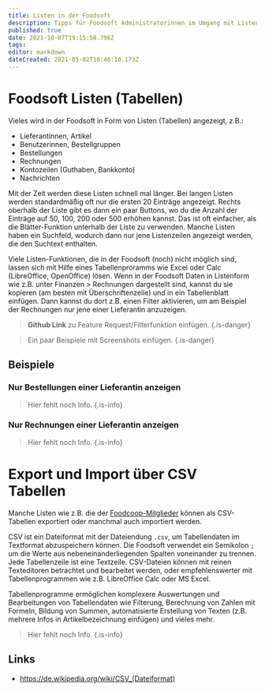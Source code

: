 ```yaml
---
title: Listen in der Foodsoft
description: Tipps für Foodsoft Administratorinnen im Umgang mit Listen
published: true
date: 2021-10-07T19:15:58.796Z
tags: 
editor: markdown
dateCreated: 2021-05-02T10:46:10.173Z
---
```


# Foodsoft Listen (Tabellen)

Vieles wird in der Foodsoft in Form von Listen (Tabellen) angezeigt, z.B.:
- Lieferantinnen, Artikel
- Benutzerinnen, Bestellgruppen
- Bestellungen
- Rechnungen
- Kontozeilen (Guthaben, Bankkonto)
- Nachrichten

Mit der Zeit werden diese Listen schnell mal länger. Bei langen Listen werden standardmäßig oft nur die ersten 20 Einträge
angezeigt. Rechts oberhalb der Liste gibt es dann ein paar Buttons, wo
du die Anzahl der Einträge auf 50, 100, 200 oder 500 erhöhen kannst. Das
ist oft einfacher, als die Blätter-Funktion unterhalb der Liste zu
verwenden. Manche Listen haben ein Suchfeld, wodurch dann nur jene
Listenzeilen angezeigt werden, die den Suchtext enthalten.

Viele Listen-Funktionen, die in der Foodsoft (noch) nicht möglich sind,
lassen sich mit Hilfe eines Tabellenproramms wie Excel oder Calc
(LibreOffice, OpenOffice) lösen. Wenn in der Foodsoft Daten in
Listenform wie z.B. unter Finanzen \> Rechnungen dargestellt sind,
kannst du sie kopieren (am besten mit Überschriftenzeile) und in ein
Tabellenblatt einfügen. Dann kannst du dort z.B. einen Filter
aktivieren, um am Beispiel der Rechnungen nur jene einer Lieferantin
anzuzeigen.

> **Github Link** zu Feature Request/Filterfunktion einfügen.
{.is-danger}

> Ein paar Beispiele mit Screenshots einfügen.
{.is-danger}

## Beispiele
### Nur Bestellungen einer Lieferantin anzeigen

> Hier fehlt noch Info.
{.is-info}


### Nur Rechnungen einer Lieferantin anzeigen

> Hier fehlt noch Info.
{.is-info}


# Export und Import über CSV Tabellen

Manche Listen wie z.B. die der [Foodcoop-Mitglieder](/de/documentation/admin/users) können als CSV-Tabellen exportiert oder manchmal auch importiert werden.

CSV ist ein Dateiformat mit der Dateiendung `.csv`, um Tabellendaten im Textformat abzuspeichern können. Die Foodsoft verwendet ein Semikolon `;` um die Werte aus nebeneinanderliegenden Spalten voneinander zu trennen. Jede Tabellenzeile ist eine Textzeile. CSV-Dateien können mit reinen Texteditoren betrachtet und bearbeitet werden, oder empfehlenswerter mit Tabellenprogrammen wie z.B. LibreOffice Calc oder MS Excel.

Tabellenprogramme ermöglichen komplexere Auswertungen und Bearbeitungen von Tabellendaten wie Filterung, Berechnung von Zahlen mit Formeln, Bildung von Summen, automatisierte Erstellung von Texten (z.B. mehrere Infos in Artikelbezeichnung einfügen) und vieles mehr. 

> Hier fehlt noch Info.
{.is-info}

## Links

- https://de.wikipedia.org/wiki/CSV_(Dateiformat)
